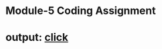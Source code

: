 
# Module-5 Coding Assignment

# output: [click](https://mpage301.github.io/coursera_submit/index.html)
